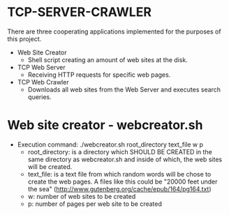 # TCP-SERVER-CRAWLER

There are three cooperating applications implemented for the purposes of this project.
- Web Site Creator
    * Shell script creating an amount of web sites at the disk.
- TCP Web Server
    * Receiving HTTP requests for specific web pages.
- TCP Web Crawler
    * Downloads all web sites from the Web Server and executes search queries.

# Web site creator - webcreator.sh

- Execution command: ./webcreator.sh root_directory text_file w p
    * root_directory: is a directory which SHOULD BE CREATED in the same directory as webcreator.sh and inside of which, the web sites will be created.
    * text_file: is a text file from which random words will be chose to create the web pages. A files like this could be "20000 feet under the sea" (http://www.gutenberg.org/cache/epub/164/pg164.txt)
    * w: number of web sites to be created
    * p: number of pages per web site to be created
